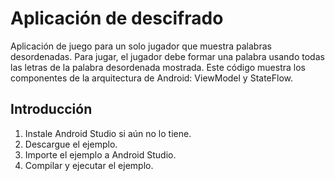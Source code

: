 Aplicación de descifrado
=================================

Aplicación de juego para un solo jugador que muestra palabras desordenadas. Para jugar, el jugador debe formar una palabra usando todas las letras de la palabra desordenada mostrada.
Este código muestra los componentes de la arquitectura de Android: ViewModel y StateFlow.


Introducción
---------------
1. Instale Android Studio si aún no lo tiene.
2. Descargue el ejemplo.
3. Importe el ejemplo a Android Studio.
4. Compilar y ejecutar el ejemplo.
